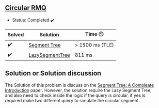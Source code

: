 ## [Circular RMQ](https://codeforces.com/problemset/problem/52/C)

- Status: Completed :heavy_check_mark:

Solved | Solution | Time :clock11: | 
--- | --- | --- | 
:heavy_check_mark:  | [Segment Tree](https://codeforces.com/contest/52/submission/102488877) | > 1500 ms (TLE) | 
:heavy_check_mark: | [LazySegmentTree](https://codeforces.com/contest/52/submission/102528573) | 811 ms | 

## Solution or Solution discussion

The Solution of this problem is discuss on the [Segment Tree: A Compleate Introduction]() paper. However, the solution require the 
Lazy Segment Tree, and also need to check inside the logic if the query is circular, if yes is required make two different query to
simulate the circular segment.
